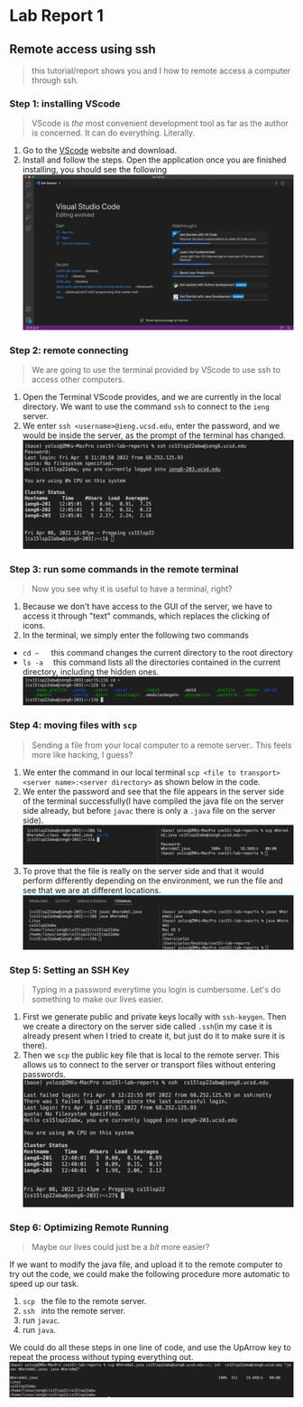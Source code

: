 # Lab Report 1
## Remote access using ssh

> this tutorial/report shows you and I how to remote access a computer through ssh.

### Step 1: installing VScode
> VScode is *the* most convenient development tool as far as the author is concerned. It can do everything. Literally.

1. Go to the [VScode](https://code.visualstudio.com/) website and download.
2. Install and follow the steps. Open the application once you are finished installing, you should see the following
![VScodeImage](images/VScode.png)

### Step 2: remote connecting
>We are going to use the terminal provided by VScode to use ssh to access other computers.

1. Open the Terminal VScode provides, and we are currently in the local directory. We want to use the command `ssh` to connect to the `ieng` server.
2. We enter `ssh <username>@ieng.ucsd.edu`, enter the password, and we would be inside the server, as the prompt of the terminal has changed.
![RemoteAccess](images/RemoteAccess.png)

### Step 3: run some commands in the remote terminal

> Now you see why it is useful to have a terminal, right?
1. Because we don't have access to the GUI of the server, we have to access it through "text" commands, which replaces the clicking of icons.
2. In the terminal, we simply enter the following two commands
* `cd ~   `this command changes the current directory to the root directory
* `ls -a  ` this command lists all the directories contained in the current directory, including the hidden ones.
![SimpleCommands](images/SimpleCommands.png)

### Step 4: moving files with `scp`
> Sending a file from your local computer to a remote server.. This feels more like hacking, I guess?
1. We enter the command in our local terminal `scp <file to transport> <server name>:<server directory>` as shown below in the code.
2. We enter the password and see that the file appears in the server side of the terminal successfully(I have compiled the java file on the server side already, but before `javac` there is only a `.java` file on the server side).
![scp_command](images/scp1.png)
3. To prove that the file is really on the server side and that it would perform differently depending on the environment, we run the file and see that we are at different locations.
![scp_location](images/scp2.png)

### Step 5: Setting an SSH Key
> Typing in a password everytime you login is cumbersome. Let's do something to make our lives easier.
1. First we generate public and private keys locally with `ssh-keygen`. Then we create a directory on the server side called `.ssh`(in my case it is already present when I tried to create it, but just do it to make sure it is there).
2. Then we `scp` the public key file that is local to the remote server. This allows us to connect to the server or transport files without entering passwords.
![ssh-keygen-result](images/ssh-keygen-result.png)

### Step 6: Optimizing Remote Running
> Maybe our lives could just be a *bit* more easier?

If we want to modify the java file, and upload it to the remote computer to try out the code, we could make the following procedure more automatic to speed up our task.
1. `scp ` the file to the remote server.
2.  `ssh ` into the remote server.
3. run `javac`.
4. run `java`.

We could do all these steps in one line of code, and use the UpArrow key to repeat the process without typing everything out.
![MakeRemoteEasier](images/MakeRemoteEasier.png)

    

